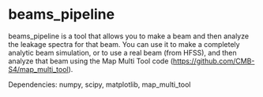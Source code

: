 # beams_pipeline

beams_pipeline is a tool that allows you to make a beam and then analyze the leakage spectra for that beam. 
You can use it to make a completely analytic beam simulation, or to use a real beam (from HFSS), and then 
analyze that beam using the Map Multi Tool code (https://github.com/CMB-S4/map_multi_tool).

Dependencies: numpy, scipy, matplotlib, map_multi_tool
